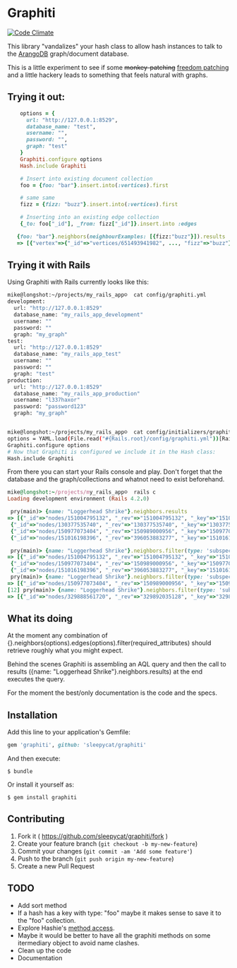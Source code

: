 # Graphiti

[![Code
Climate](https://codeclimate.com/github/sleepycat/graphiti/badges/gpa.svg)](https://codeclimate.com/github/sleepycat/graphiti)

This library "vandalizes" your hash class to allow hash instances to talk
to the [ArangoDB](https://www.arangodb.com/) graph/document database.

This is a little experiment to see if some ~~monkey-patching~~
[freedom patching](http://vimeo.com/17420638#t=34m52s) and a little
hackery leads to something that feels natural with graphs.

## Trying it out:
```ruby
    options = {
      url: "http://127.0.0.1:8529",
      database_name: "test",
      username: "",
      password: "",
      graph: "test"
    }
    Graphiti.configure options
    Hash.include Graphiti

    # Insert into existing document collection
    foo = {foo: "bar"}.insert.into(:vertices).first

    # same same
    fizz = {fizz: "buzz"}.insert.into(:vertices).first

    # Inserting into an existing edge collection
    {_to: foo["_id"], _from: fizz["_id"]}.insert.into :edges

   {foo: "bar"}.neighbors(neighbourExamples: [{fizz:"buzz"}]).results
   => [{"vertex"=>{"_id"=>"vertices/651493941982", ..., "fizz"=>"buzz"}...
```

## Trying it with Rails

Using Graphiti with Rails currently looks like this:

```bash
mike@longshot:~/projects/my_rails_app☺  cat config/graphiti.yml
development:
  url: "http://127.0.0.1:8529"
  database_name: "my_rails_app_development"
  username: ""
  password: ""
  graph: "my_graph"
test:
  url: "http://127.0.0.1:8529"
  database_name: "my_rails_app_test"
  username: ""
  password: ""
  graph: "test"
production:
  url: "http://127.0.0.1:8529"
  database_name: "my_rails_app_production"
  username: "l337haxor"
  password: "password123"
  graph: "my_graph"


mike@longshot:~/projects/my_rails_app☺  cat config/initializers/graphiti.rb
options = YAML.load(File.read("#{Rails.root}/config/graphiti.yml"))[Rails.env]
Graphiti.configure options
# Now that Graphiti is configured we include it in the Hash class:
Hash.include Graphiti
```
From there you can start your Rails console and play. Don't forget that the
database and the graph/collections and whatnot need to exist beforehand.

```ruby
mike@longshot:~/projects/my_rails_app☺  rails c
Loading development environment (Rails 4.2.0)

 pry(main)> {name: "Loggerhead Shrike"}.neighbors.results
=> [{"_id"=>"nodes/151004795132", "_rev"=>"151004795132", "_key"=>"151004795132", "name"=>"Eastern subspecies", "type"=>"subspecies"},
 {"_id"=>"nodes/130377535740", "_rev"=>"130377535740", "_key"=>"130377535740", "name"=>"Birds", "type"=>"taxonomy_group"},
 {"_id"=>"nodes/150977073404", "_rev"=>"150989000956", "_key"=>"150977073404", "name"=>"migrans subspecies", "type"=>"subspecies", "scientific_name"=>"Lanius ludovicianus migrans"},
 {"_id"=>"nodes/151016198396", "_rev"=>"396053883277", "_key"=>"151016198396", "name"=>"Prairie subspecies", "type"=>"subspecies", "scientific_name"=>"Lanius ludovicianus excubitorides"}]

 pry(main)> {name: "Loggerhead Shrike"}.neighbors.filter(type: 'subspecies').results
=> [{"_id"=>"nodes/151004795132", "_rev"=>"151004795132", "_key"=>"151004795132", "name"=>"Eastern subspecies", "type"=>"subspecies"},
 {"_id"=>"nodes/150977073404", "_rev"=>"150989000956", "_key"=>"150977073404", "name"=>"migrans subspecies", "type"=>"subspecies", "scientific_name"=>"Lanius ludovicianus migrans"},
 {"_id"=>"nodes/151016198396", "_rev"=>"396053883277", "_key"=>"151016198396", "name"=>"Prairie subspecies", "type"=>"subspecies", "scientific_name"=>"Lanius ludovicianus excubitorides"}]
 pry(main)> {name: "Loggerhead Shrike"}.neighbors.filter(type: 'subspecies', name: 'migrans subspecies').results
=> [{"_id"=>"nodes/150977073404", "_rev"=>"150989000956", "_key"=>"150977073404", "name"=>"migrans subspecies", "type"=>"subspecies", "scientific_name"=>"Lanius ludovicianus migrans"}]
[12] pry(main)> {name: "Loggerhead Shrike"}.neighbors.filter(type: 'subspecies', name: 'migrans subspecies').neighbors.results
=> [{"_id"=>"nodes/329888561720", "_rev"=>"329892035128", "_key"=>"329888561720"...
```

## What its doing

At the moment any combination of
{}.neighbors(options).edges(options).filter(required_attributes) should
retrieve roughly what you might expect.

Behind the scenes Graphiti is assembling an AQL query and then the call to
results ({name: "Loggerhead Shrike"}.neighbors.results) at the end executes
the query.

For the moment the best/only documentation is the code and the specs.


## Installation

Add this line to your application's Gemfile:

```ruby
gem 'graphiti', github: 'sleepycat/graphiti'
```

And then execute:

    $ bundle

Or install it yourself as:

    $ gem install graphiti


## Contributing

1. Fork it ( https://github.com/sleepycat/graphiti/fork )
2. Create your feature branch (`git checkout -b my-new-feature`)
3. Commit your changes (`git commit -am 'Add some feature'`)
4. Push to the branch (`git push origin my-new-feature`)
5. Create a new Pull Request


## TODO

* Add sort method
* If a hash has a key with type: "foo" maybe it makes sense to save it to the "foo" collection.
* Explore Hashie's [method access](https://github.com/intridea/hashie/blob/master/lib/hashie/extensions/method_access.rb).
* Maybe it would be better to have all the graphiti methods on some itermediary object to avoid name clashes.
* Clean up the code
* Documentation
